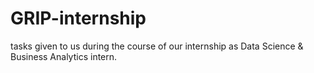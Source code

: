 # GRIP-internship
tasks given to us during the course of our internship as Data Science &amp; Business Analytics intern.

